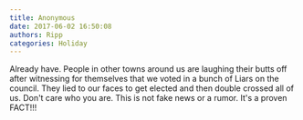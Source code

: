 ```yaml
---
title: Anonymous
date: 2017-06-02 16:50:08
authors: Ripp
categories: Holiday
---
```


 Already have. People in other towns around us are laughing their butts off after witnessing for themselves that we voted in a bunch of Liars on the council. They lied to our faces to get elected and then double crossed all of us. Don't care who you are. This is not fake news or a rumor.  It's a proven FACT!!!